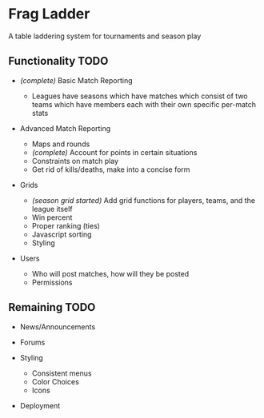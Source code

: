 Frag Ladder
===========

A table laddering system for tournaments and season play

Functionality TODO
------------------

- _(complete)_ Basic Match Reporting
    - Leagues have seasons which have matches which consist of two teams which have members each with their own specific per-match stats

- Advanced Match Reporting
    - Maps and rounds
    - _(complete)_ Account for points in certain situations
    - Constraints on match play
    - Get rid of kills/deaths, make into a concise form

- Grids
    - _(season grid started)_ Add grid functions for players, teams, and the league itself
    - Win percent
    - Proper ranking (ties)
    - Javascript sorting
    - Styling

- Users
    - Who will post matches, how will they be posted
    - Permissions


Remaining TODO
------------------

- News/Announcements

- Forums

- Styling
    - Consistent menus
    - Color Choices
    - Icons

- Deployment
